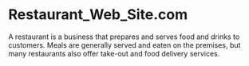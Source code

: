 # Restaurant_Web_Site.com
A restaurant is a business that prepares and serves food and drinks to customers. Meals are generally served and eaten on the premises, but many restaurants also offer take-out and food delivery services.
